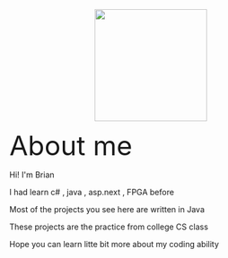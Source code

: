 <div id = "header" align = "center">
   <img src="https://media.giphy.com/media/kje0rsDyVEMEzQLPol/giphy.gif" width="200"/>
</div>

<font size = "+10">About me</font>

Hi! I'm Brian 

I had learn c# , java , asp.next , FPGA before


Most of the projects you see here are written in Java

These projects are the practice from college CS class




Hope you can learn litte bit more about my coding ability


<!---
BrianSiao1530/BrianSiao1530 is a ✨ special ✨ repository because its `README.md` (this file) appears on your GitHub profile.
You can click the Preview link to take a look at your changes.
--->

